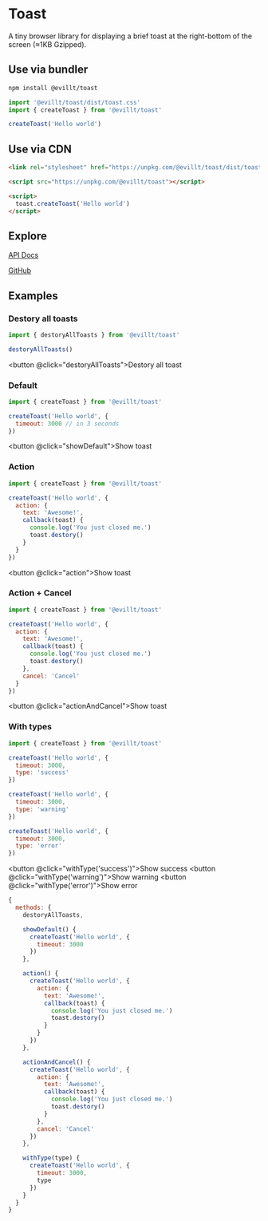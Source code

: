 # Toast

A tiny browser library for displaying a brief toast at the right-bottom of the screen (≈1KB Gzipped).

## Use via bundler

```bash
npm install @evillt/toast
```

```js
import '@evillt/toast/dist/toast.css'
import { createToast } from '@evillt/toast'

createToast('Hello world')
```

## Use via CDN

```html
<link rel="stylesheet" href="https://unpkg.com/@evillt/toast/dist/toast.css" />

<script src="https://unpkg.com/@evillt/toast"></script>

<script>
  toast.createToast('Hello world')
</script>
```

## Explore

<a href="/docs/">API Docs</a>

[GitHub](https://github.com/evillt/toast)

## Examples

### Destory all toasts

```js
import { destoryAllToasts } from '@evillt/toast'

destoryAllToasts()
```

<button @click="destoryAllToasts">Destory all toast</button>

### Default

```js
import { createToast } from '@evillt/toast'

createToast('Hello world', {
  timeout: 3000 // in 3 seconds
})
```

<button @click="showDefault">Show toast</button>

### Action

```js
import { createToast } from '@evillt/toast'

createToast('Hello world', {
  action: {
    text: 'Awesome!',
    callback(toast) {
      console.log('You just closed me.')
      toast.destory()
    }
  }
})
```

<button @click="action">Show toast</button>

### Action + Cancel

```js
import { createToast } from '@evillt/toast'

createToast('Hello world', {
  action: {
    text: 'Awesome!',
    callback(toast) {
      console.log('You just closed me.')
      toast.destory()
    },
    cancel: 'Cancel'
  }
})
```

<button @click="actionAndCancel">Show toast</button>

### With types

```js
import { createToast } from '@evillt/toast'

createToast('Hello world', {
  timeout: 3000,
  type: 'success'
})

createToast('Hello world', {
  timeout: 3000,
  type: 'warning'
})

createToast('Hello world', {
  timeout: 3000,
  type: 'error'
})
```

<button @click="withType('success')">Show success</button>
<button @click="withType('warning')">Show warning</button>
<button @click="withType('error')">Show error</button>

```js { mixin: true }
{
  methods: {
    destoryAllToasts,

    showDefault() {
      createToast('Hello world', {
        timeout: 3000
      })
    },

    action() {
      createToast('Hello world', {
        action: {
          text: 'Awesome!',
          callback(toast) {
            console.log('You just closed me.')
            toast.destory()
          }
        }
      })
    },

    actionAndCancel() {
      createToast('Hello world', {
        action: {
          text: 'Awesome!',
          callback(toast) {
            console.log('You just closed me.')
            toast.destory()
          }
        },
        cancel: 'Cancel'
      })
    },

    withType(type) {
      createToast('Hello world', {
        timeout: 3000,
        type
      })
    }
  }
}
```
